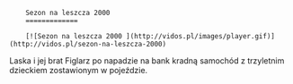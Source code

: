 
        Sezon na leszcza 2000 
        =============
        
        [![Sezon na leszcza 2000 ](http://vidos.pl/images/player.gif)](http://vidos.pl/sezon-na-leszcza-2000)
        
        
 Laska i jej brat Figlarz po napadzie na bank kradną samochód z trzyletnim dzieckiem zostawionym w pojeździe.
    